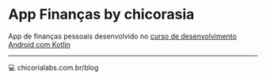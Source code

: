 # App Finanças by chicorasia

App de finanças pessoais desenvolvido no [curso de desenvolvimento Android com Kotlin](https://www.alura.com.br/curso-online-android-com-kotlin-parte-1)

****

:computer: chicorialabs.com.br/blog

